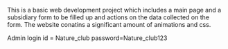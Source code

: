 This is a basic web development project which includes a main page and a subsidiary form to be filled up and actions on the data collected on the form. The website conatins a significant amount of animations and css.

Admin login id = Nature_club
password=Nature_club123
